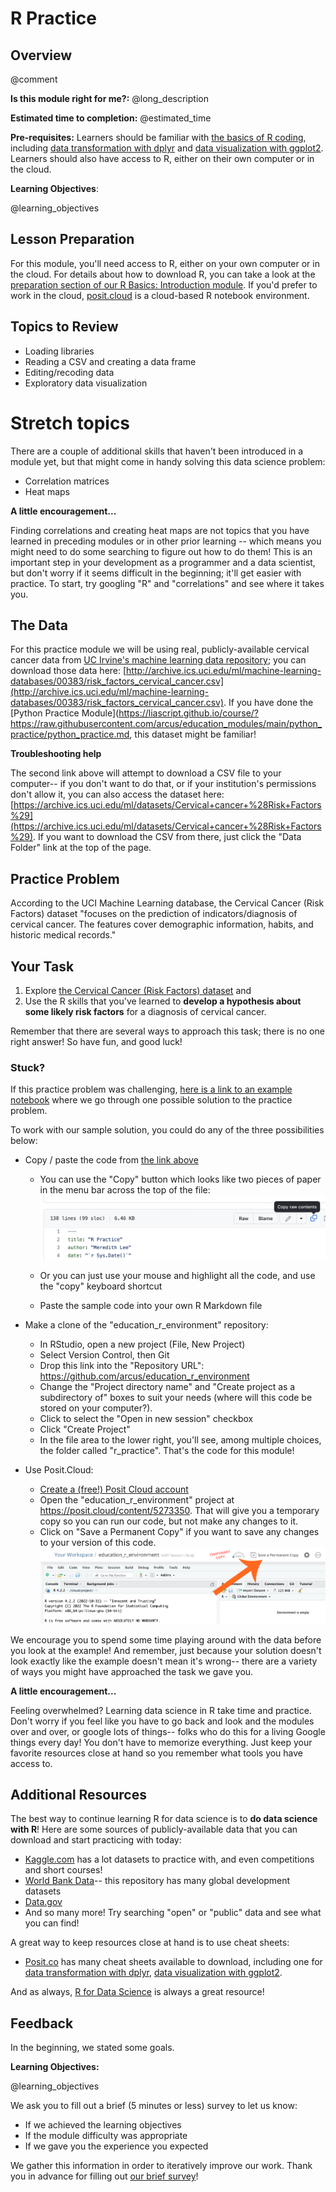 <!--

author:   Meredith Lee
email:    leemc@chop.edu
version:  1.0.0
module_template_version: 3.0.0
language: en
narrator: UK English Female
title: R Practice
comment: Use the basics of R coding, data transformation, and data visualization to work with real data. 
long_description: When learning R for data science, the ultimate goal is to be able to put all of the pieces together to analyze a dataset. This module aims to provide a data science task in order to help learners practice R skills in a real-world context. 
estimated_time: 1 hour

@learning_objectives

After completion of this module, learners will be able to:

- Import a dataset from an online database
- Recode data and change variable types in a dataframe
- Use exploratory data visualization to identify trends in data and generate hypotheses

@end

link:  https://chop-dbhi-arcus-education-website-assets.s3.amazonaws.com/css/styles.css

script: https://kit.fontawesome.com/83b2343bd4.js

-->

# R Practice

<div class = "overview">

## Overview
@comment

**Is this module right for me?:** @long_description

**Estimated time to completion:** @estimated_time

**Pre-requisites:** Learners should be familiar with [the basics of R coding](https://liascript.github.io/course/?https://raw.githubusercontent.com/arcus/education_modules/main/r_basics_introduction/r_basics_introduction.md#1), including [data transformation with dplyr](https://liascript.github.io/course/?https://raw.githubusercontent.com/arcus/education_modules/main/r_basics_transform_data/r_basics_transform_data.md#1) and [data visualization with ggplot2](https://liascript.github.io/course/?https://raw.githubusercontent.com/arcus/education_modules/main/data_visualization_in_ggplot2/data_visualization_in_ggplot2.md#1). Learners should also have access to R, either on their own computer or in the cloud. 

**Learning Objectives**:

@learning_objectives

</div>

## Lesson Preparation

For this module, you'll need access to R, either on your own computer or in the cloud. For details about how to download R, you can take a look at the [preparation section of our R Basics: Introduction module](https://liascript.github.io/course/?https://raw.githubusercontent.com/arcus/education_modules/main/r_basics_introduction/r_basics_introduction.md#5). If you'd prefer to work in the cloud, [posit.cloud](https://posit.cloud/) is a cloud-based R notebook environment. 

## Topics to Review

- Loading libraries 
- Reading a CSV and creating a data frame
- Editing/recoding data
- Exploratory data visualization

Stretch topics
=====

There are a couple of additional skills that haven't been introduced in a module yet, but that might come in handy solving this data science problem: 

- Correlation matrices
- Heat maps

<div class = "care">
<b style="color: rgb(var(--color-highlight));">A little encouragement...</b><br>

Finding correlations and creating heat maps are not topics that you have learned in preceding modules or in other prior learning -- which means you might need to do some searching to figure out how to do them! This is an important step in your development as a programmer and a data scientist, but don't worry if it seems difficult in the beginning; it'll get easier with practice. To start, try googling "R" and "correlations" and see where it takes you.

</div>

## The Data

For this practice module we will be using real, publicly-available cervical cancer data from [UC Irvine's machine learning data repository](http://archive.ics.uci.edu/ml/index.php); you can download those data here: [http://archive.ics.uci.edu/ml/machine-learning-databases/00383/risk_factors_cervical_cancer.csv](http://archive.ics.uci.edu/ml/machine-learning-databases/00383/risk_factors_cervical_cancer.csv). If you have done the [Python Practice Module](https://liascript.github.io/course/?https://raw.githubusercontent.com/arcus/education_modules/main/python_practice/python_practice.md, this dataset might be familiar! 

<div class = "help">
<b style="color: rgb(var(--color-highlight));">Troubleshooting help</b><br>

The second link above will attempt to download a CSV file to your computer-- if you don't want to do that, or if your institution's permissions don't allow it, you can also access the dataset here: [https://archive.ics.uci.edu/ml/datasets/Cervical+cancer+%28Risk+Factors%29](https://archive.ics.uci.edu/ml/datasets/Cervical+cancer+%28Risk+Factors%29). If you want to download the CSV from there, just click the "Data Folder" link at the top of the page. 

</div>

## Practice Problem

According to the UCI Machine Learning database, the Cervical Cancer (Risk Factors) dataset "focuses on the prediction of indicators/diagnosis of cervical cancer. The features cover demographic information, habits, and historic medical records." 
 
Your Task
-----

1. Explore [the Cervical Cancer (Risk Factors) dataset](http://archive.ics.uci.edu/ml/machine-learning-databases/00383/risk_factors_cervical_cancer.csv) and 
2. Use the R skills that you've learned to **develop a hypothesis about some likely risk factors** for a diagnosis of cervical cancer.  

Remember that there are several ways to approach this task; there is no one right answer! So have fun, and good luck!

### Stuck? 

If this practice problem was challenging, [here is a link to an example notebook](https://github.com/arcus/education_r_environment/blob/main/r_practice/r_practice.Rmd) where we go through one possible solution to the practice problem. 

To work with our sample solution, you could do any of the three possibilities below:

* Copy / paste the code from [the link above](https://github.com/arcus/education_r_environment/blob/main/r_practice/r_practice.Rmd) 
  
  * You can use the "Copy" button which looks like two pieces of paper in the menu bar across the top of the file: 
  ![Copy raw contents button](media/copy_raw_contents.png)<!--
style = "border: 1px solid rgb(var(--color-highlight));"-->
  
  * Or you can just use your mouse and highlight all the code, and use the "copy" keyboard shortcut
  * Paste the sample code into your own R Markdown file

* Make a clone of the "education\_r\_environment" repository:
  
  * In RStudio, open a new project (File, New Project)
  * Select Version Control, then Git
  * Drop this link into the "Repository URL": https://github.com/arcus/education_r_environment
  * Change the "Project directory name" and "Create project as a subdirectory of" boxes to suit your needs (where will this code be stored on your computer?).
  * Click to select the "Open in new session" checkbox
  * Click "Create Project"
  * In the file area to the lower right, you'll see, among multiple choices, the folder called "r\_practice". That's the code for this module!

* Use Posit.Cloud:
  
  * [Create a (free!) Posit Cloud account](https://posit.cloud/plans)
  * Open the "education\_r\_environment" project at https://posit.cloud/content/5273350.  That will give you a temporary copy so you can run our code, but not make any changes to it.
  * Click on "Save a Permanent Copy" if you want to save any changes to your version of this code. 
  ![Posit menu bar with "Make Permanent Copy"](media/make_copy.png)<!--
style = "border: 1px solid rgb(var(--color-highlight));"-->


We encourage you to spend some time playing around with the data before you look at the example! And remember, just because your solution doesn't look exactly like the example doesn't mean it's wrong-- there are a variety of ways you might have approached the task we gave you.  

<div class = "care">
<b style="color: rgb(var(--color-highlight));">A little encouragement...</b><br>

Feeling overwhelmed? Learning data science in R take time and practice. Don't worry if you feel like you have to go back and look and the modules over and over, or google lots of things-- folks who do this for a living Google things every day! You don't have to memorize everything. Just keep your favorite resources close at hand so you remember what tools you have access to. 

</div>

## Additional Resources

The best way to continue learning R for data science is to **do data science with R**! Here are some sources of publicly-available data that you can download and start practicing with today:

- [Kaggle.com](https://www.kaggle.com/) has a lot datasets to practice with, and even competitions and short courses! 
- [World Bank Data](https://data.worldbank.org/)-- this repository has many global development datasets
- [Data.gov](https://data.gov/)
- And so many more! Try searching "open" or "public" data and see what you can find!

A great way to keep resources close at hand is to use cheat sheets:

- [Posit.co](https://posit.co/) has many cheat sheets available to download, including one for [data transformation with dplyr](https://posit.co/wp-content/uploads/2022/10/data-transformation-1.pdf), [data visualization with ggplot2](https://posit.co/wp-content/uploads/2022/10/data-visualization-1.pdf).

And as always, [R for Data Science](https://r4ds.had.co.nz/) is always a great resource!

## Feedback

In the beginning, we stated some goals.

**Learning Objectives:**

@learning_objectives

We ask you to fill out a brief (5 minutes or less) survey to let us know:

* If we achieved the learning objectives
* If the module difficulty was appropriate
* If we gave you the experience you expected

We gather this information in order to iteratively improve our work.  Thank you in advance for filling out [our brief survey](https://redcap.chop.edu/surveys/?s=KHTXCXJJ93&module_name=%22R+Practice%22)!


